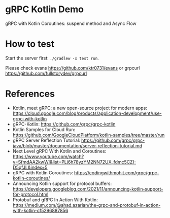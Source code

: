 gRPC Kotlin Demo
================

gRPC with Kotlin Coroutines: suspend method and Async Flow

# How to test

Start the server first:  `./gradlew -x test run`.

Please check evans  https://github.com/ktr0731/evans  or grpcurl https://github.com/fullstorydev/grpcurl

# References

* Kotlin, meet gRPC: a new open-source project for modern apps: https://cloud.google.com/blog/products/application-development/use-grpc-with-kotlin
* gRPC-Kotlin: https://github.com/grpc/grpc-kotlin
* Kotlin Samples for Cloud Run: https://github.com/GoogleCloudPlatform/kotlin-samples/tree/master/run
* gRPC Server Reflection Tutorial: https://github.com/grpc/grpc-java/blob/master/documentation/server-reflection-tutorial.md
* Next Level gRPC With Kotlin and Coroutines: https://www.youtube.com/watch?v=SfmdAA2kwWI&list=PLj6h78yzYM2NN72UX_fdmc5CZI-D5qfJL&index=5
* gRPC with Kotlin Coroutines: https://codingwithmohit.com/grpc/grpc-kotlin-coroutines/
* Announcing Kotlin support for protocol buffers: https://developers.googleblog.com/2021/11/announcing-kotlin-support-for-protocol.html
* Protobuf and gRPC In Action With Kotlin: https://medium.com/@ahad.azarian/the-grpc-and-protobuf-in-action-with-kotlin-cf5296887856
